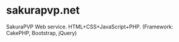 sakurapvp.net
=============

SakuraPVP Web service. HTML+CSS+JavaScript+PHP. (Framework: CakePHP, Bootstrap, jQuery)
